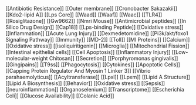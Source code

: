 [[Antibiotic Resistance]]
[[Outer membrane]]
[[Cronobacter Sakazakii]]
[[Kdo2-lipid A]]
[[Lps Core]]
[[Waad]]
[[Waaf]]
[[Waac]]
[[TLR4]]
[[Rosiglitazone]]
[[Gw9662]]
[[Nmri Mouse]]
[[Antimicrobial peptides]]
[[In Silico Drug Design]]
[[Cap18]]
[[Lps-binding Peptide]]
[[Oxidative stress]]
[[Inflammation]]
[[Acute Lung Injury]]
[[Dexmedetomidine]]
[[Pi3k/akt/foxo1 Signaling Pathway]]
[[Immunity]]
[[MD-2]]
[[Toll]]
[[Ml Proteins]]
[[Calcium]]
[[Oxidative stress]]
[[isoliquiritigenin]]
[[Microglia]]
[[Mitochondrial Fission]]
[[Intestinal epithelial cells]]
[[Cell Apoptosis]]
[[Inflammatory Injury]]
[[Low-molecular-weight Chitosan]]
[[Secretion]]
[[Porphyromonas gingivalis]]
[[Gingipains]]
[[T9ss]]
[[Phagocytosis]]
[[Cytokines]]
[[Apoptotic Cells]]
[[Capping Protein Regulator And Myosin 1 Linker 3]]
[[Vibrio parahaemolyticus]]
[[Acyltransferase]]
[[Lpxl]]
[[Lpxm]]
[[Lipid A Structure]]
[[Lipid A Biosynthesis]]
[[Behavior]]
[[Oxidative stress]]
[[Sepsis]]
[[neuroinflammation]]
[[Organoselenium]]
[[Transcriptome]]
[[Escherichia Coli]]
[[Glucose Availability]]
[[Colanic Acid]]
